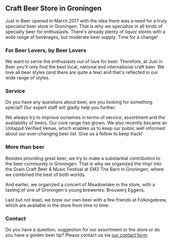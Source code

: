 ## Craft Beer Store in Groningen
Just in Beer opened in March 2017 with the idea there was a need for a truly specialist beer store in Groningen. That is why we specialize in all kinds of specialty beer for enthusiasts. There's already plenty of liquor stores with a wide range of beverages, but moderate beer supply. Time for a change!

### For Beer Lovers, by Beer Lovers
We want to serve the enthusiasts out of love for beer. Therefore, at Just in Beer you'll only find the best local, national and international craft beer. We love all beer styles (and there are quite a few) and that's reflected in our wide range of styles.

### Service
Do you have any questions about beer, are you looking for something special? Our expert staff will gladly help you further.

We always try to improve ourselves in terms of service, assortment and the availability of beers. Our core range has grown. We also recently became an Untappd Verified Venue, which enables us to keep our public well informed about our ever-changing beer list. Give us a follow to keep track!

### More than beer
Besides providing great beer, we try to make a substantial contribution to the beer community in Groningen. That is why we organized the Hop! into the Grain Craft Beer & Music Festival at EM2 The Barn in Groningen, where we combined the best of both worlds.

And earlier, we organized a concert of Meadowlake in the store, with a tasting of one of Groningen's young breweries: Brouwerij Eggens.

Last but not least, we brew our own beer with a few friends at Folkingebrew, which are available in the store from time to time. 

### Contact
Do you have a question, suggestion for our assortment or the store or do you have a golden beer tip? Please contact us via [our contact form](/en/contact/).
